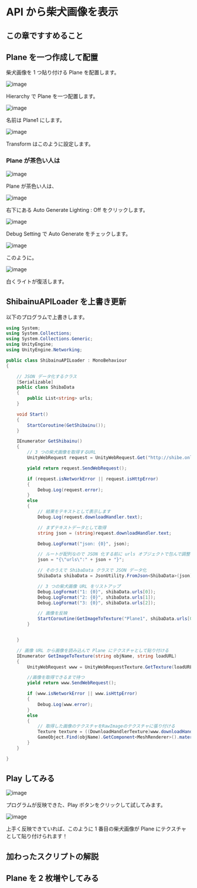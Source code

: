 # API から柴犬画像を表示

## この章ですすめること

## Plane を一つ作成して配置

柴犬画像を 1 つ貼り付ける Plane を配置します。

![image](https://i.gyazo.com/de138c24e588168bd682d4512ee02100.png)

Hierarchy で Plane を一つ配置します。

![image](https://i.gyazo.com/5ccfe04d7800c4b2443161645905c4f7.png)

名前は Plane1 にします。

![image](https://i.gyazo.com/900eaf8ea20d37436ee378b79d1b64df.png)

Transform はこのように設定します。

### Plane が茶色い人は

![image](https://i.gyazo.com/2b659e6b0cc52b30fcb57fbbb2c86bba.png)

Plane が茶色い人は、

![image](https://i.gyazo.com/33248a2f4a26dbbe22ccd91589c2403d.png)

右下にある Auto Generate Lighting : Off をクリックします。

![image](https://i.gyazo.com/519666f8072227053c18fa2b10ba1b1f.png)

Debug Setting で Auto Generate をチェックします。

![image](https://i.gyazo.com/83101542ddc8d66627ab69611d598b7b.png)

このように。

![image](https://i.gyazo.com/dd5fb06aad339251e626efbde756bb2a.png)

白くライトが復活します。

## ShibainuAPILoader を上書き更新

以下のプログラムで上書きします。

```csharp
using System;
using System.Collections;
using System.Collections.Generic;
using UnityEngine;
using UnityEngine.Networking;

public class ShibainuAPILoader : MonoBehaviour
{

    // JSON データ化するクラス
    [Serializable]
    public class ShibaData
    {
        public List<string> urls;
    }

    void Start()
    {
        StartCoroutine(GetShibainu());
    }

    IEnumerator GetShibainu()
    {
        // 3 つの柴犬画像を取得するURL
        UnityWebRequest request = UnityWebRequest.Get("http://shibe.online/api/shibes?count=3&urls=true&httpsUrls=true");

        yield return request.SendWebRequest();

        if (request.isNetworkError || request.isHttpError)
        {
            Debug.Log(request.error);
        }
        else
        {
            // 結果をテキストとして表示します
            Debug.Log(request.downloadHandler.text);

            // まずテキストデータとして取得
            string json = (string)request.downloadHandler.text;

            Debug.LogFormat("json: {0}", json);

            // ルートが配列なので JSON 化する前に urls オブジェクトで包んで調整する
            json = "{\"urls\":" + json + "}";

            // そのうえで ShibaData クラスで JSON データ化
            ShibaData shibaData = JsonUtility.FromJson<ShibaData>(json);

            // 3 つの柴犬画像 URL をリストアップ
            Debug.LogFormat("1: {0}", shibaData.urls[0]);
            Debug.LogFormat("2: {0}", shibaData.urls[1]);
            Debug.LogFormat("3: {0}", shibaData.urls[2]);

            // 画像を反映
            StartCoroutine(GetImageToTexture("Plane1", shibaData.urls[0]));
        }


    }

    // 画像 URL から画像を読み込んで Plane にテクスチャとして貼り付ける
    IEnumerator GetImageToTexture(string objName, string loadURL)
    {
        UnityWebRequest www = UnityWebRequestTexture.GetTexture(loadURL);

        //画像を取得できるまで待つ
        yield return www.SendWebRequest();

        if (www.isNetworkError || www.isHttpError)
        {
            Debug.Log(www.error);
        }
        else
        {
            // 取得した画像のテクスチャをRawImageのテクスチャに張り付ける
            Texture texture = ((DownloadHandlerTexture)www.downloadHandler).texture;
            GameObject.Find(objName).GetComponent<MeshRenderer>().material.SetTexture("_MainTex", texture);
        }
    }

}
```

## Play してみる

![image](https://i.gyazo.com/aa765e1b788e9ada4845a1e838cecda9.png)

プログラムが反映できた、Play ボタンをクリックして試してみます。

![image](https://i.gyazo.com/173623ae97cb26c0f3f21bb8b58cbb16.jpg)

上手く反映できていれば、このように 1 番目の柴犬画像が Plane にテクスチャとして貼り付けられます！

## 加わったスクリプトの解説

## Plane を 2 枚増やしてみる